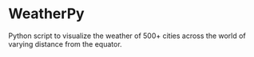 # WeatherPy
Python script to visualize the weather of 500+ cities across the world of varying distance from the equator.
